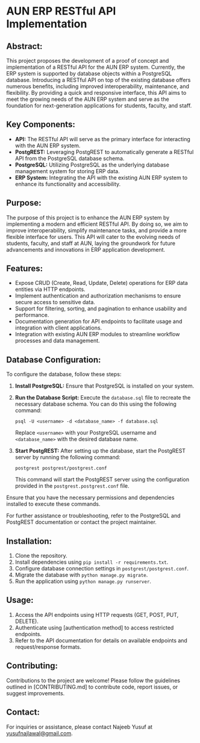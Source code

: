 # AUN ERP RESTful API Implementation

## Abstract:
This project proposes the development of a proof of concept and implementation of a RESTful API for the AUN ERP system. Currently, the ERP system is supported by database objects within a PostgreSQL database. Introducing a RESTful API on top of the existing database offers numerous benefits, including improved interoperability, maintenance, and flexibility. By providing a quick and responsive interface, this API aims to meet the growing needs of the AUN ERP system and serve as the foundation for next-generation applications for students, faculty, and staff.

## Key Components:
- **API:** The RESTful API will serve as the primary interface for interacting with the AUN ERP system.
- **PostgREST:** Leveraging PostgREST to automatically generate a RESTful API from the PostgreSQL database schema.
- **PostgreSQL:** Utilizing PostgreSQL as the underlying database management system for storing ERP data.
- **ERP System:** Integrating the API with the existing AUN ERP system to enhance its functionality and accessibility.

## Purpose:
The purpose of this project is to enhance the AUN ERP system by implementing a modern and efficient RESTful API. By doing so, we aim to improve interoperability, simplify maintenance tasks, and provide a more flexible interface for users. This API will cater to the evolving needs of students, faculty, and staff at AUN, laying the groundwork for future advancements and innovations in ERP application development.

## Features:
- Expose CRUD (Create, Read, Update, Delete) operations for ERP data entities via HTTP endpoints.
- Implement authentication and authorization mechanisms to ensure secure access to sensitive data.
- Support for filtering, sorting, and pagination to enhance usability and performance.
- Documentation generation for API endpoints to facilitate usage and integration with client applications.
- Integration with existing AUN ERP modules to streamline workflow processes and data management.

## Database Configuration:

To configure the database, follow these steps:

1. **Install PostgreSQL:** Ensure that PostgreSQL is installed on your system.

2. **Run the Database Script:** Execute the `database.sql` file to recreate the necessary database schema. You can do this using the following command:
    ```
    psql -U <username> -d <database_name> -f database.sql
    ```
    Replace `<username>` with your PostgreSQL username and `<database_name>` with the desired database name.

3. **Start PostgREST:** After setting up the database, start the PostgREST server by running the following command:
    ```
    postgrest postgrest/postgrest.conf
    ```
    This command will start the PostgREST server using the configuration provided in the `postgrest.postgrest.conf` file.

Ensure that you have the necessary permissions and dependencies installed to execute these commands.

For further assistance or troubleshooting, refer to the PostgreSQL and PostgREST documentation or contact the project maintainer.

## Installation:
1. Clone the repository.
2. Install dependencies using `pip install -r requirements.txt`.
3. Configure database connection settings in `postgrest/postgrest.conf`.
4. Migrate the database with `python manage.py migrate`.
6. Run the application using `python manage.py runserver`.

## Usage:
1. Access the API endpoints using HTTP requests (GET, POST, PUT, DELETE).
2. Authenticate using [authentication method] to access restricted endpoints.
3. Refer to the API documentation for details on available endpoints and request/response formats.

## Contributing:
Contributions to the project are welcome! Please follow the guidelines outlined in [CONTRIBUTING.md] to contribute code, report issues, or suggest improvements.

## Contact:
For inquiries or assistance, please contact Najeeb Yusuf at yusufnajlawal@gmail.com.

